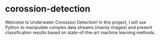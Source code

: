 # corossion-detection
Welcome to Underwater Corossion Detection! In this project, I will use Python to manipulate complex data streams (mainly images) and present classification results based on state-of-the-art machine learning methods.
